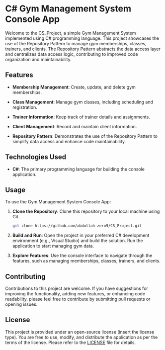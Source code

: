 # C# Gym Management System Console App

Welcome to the CS_Project, a simple Gym Management System implemented using C# programming language. This project showcases the use of the Repository Pattern to manage gym memberships, classes, trainers, and clients. The Repository Pattern abstracts the data access layer and centralizes data access logic, contributing to improved code organization and maintainability.

## Features

- **Membership Management**: Create, update, and delete gym memberships.

- **Class Management**: Manage gym classes, including scheduling and registration.

- **Trainer Information**: Keep track of trainer details and assignments.

- **Client Management**: Record and maintain client information.

- **Repository Pattern**: Demonstrates the use of the Repository Pattern to simplify data access and enhance code maintainability.

## Technologies Used

- **C#**: The primary programming language for building the console application.

## Usage

To use the Gym Management System Console App:

1. **Clone the Repository**: Clone this repository to your local machine using Git.

   ```bash
   git clone https://github.com/abdullah-zero9/CS_Project.git
   ```

2. **Build and Run**: Open the project in your preferred C# development environment (e.g., Visual Studio) and build the solution. Run the application to start managing gym data.

3. **Explore Features**: Use the console interface to navigate through the features, such as managing memberships, classes, trainers, and clients.

## Contributing

Contributions to this project are welcome. If you have suggestions for improving the functionality, adding new features, or enhancing code readability, please feel free to contribute by submitting pull requests or opening issues.

## License

This project is provided under an open-source license (insert the license type). You are free to use, modify, and distribute the application as per the terms of the license. Please refer to the [LICENSE](LICENSE) file for details. 
